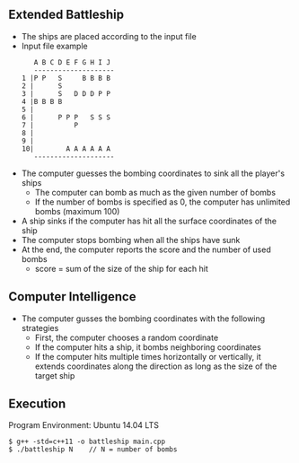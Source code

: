 ## Extended Battleship

* The ships are placed according to the input file
* Input file example
	```
	   A B C D E F G H I J 
	   --------------------
	1 |P P   S     B B B B 
	2 |      S             
	3 |      S   D D D P P 
	4 |B B B B             
	5 |                    
	6 |      P P P   S S S 
	7 |          P         
	8 |                    
	9 |                    
	10|        A A A A A A 
	   --------------------
	```
* The computer guesses the bombing coordinates to sink all the player's ships
	* The computer can bomb as much as the given number of bombs
	* If the number of bombs is specified as 0, the computer has unlimited bombs (maximum 100)
* A ship sinks if the computer has hit all the surface coordinates of the ship
* The computer stops bombing when all the ships have sunk
* At the end, the computer reports the score and the number of used bombs
	* score = sum of the size of the ship for each hit

## Computer Intelligence

* The computer gusses the bombing coordinates with the following strategies
	* First, the computer chooses a random coordinate
	* If the computer hits a ship, it bombs neighboring coordinates
	* If the computer hits multiple times horizontally or vertically, it extends coordinates along the direction as long as the size of the target ship

## Execution

Program Environment: Ubuntu 14.04 LTS
```
$ g++ -std=c++11 -o battleship main.cpp
$ ./battleship N	// N = number of bombs
```
